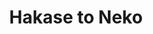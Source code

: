 --- 
title: "Hakase to Neko"
publishdate: "2019-10-5T16:48:46+02:00"
src: "https://365manga.net/manga/hakase-to-neko"
image: "https://data.365manga.net/images/thumbnails/1394-hakase-to-neko.jpg"
description: "From Trine: A subject tries out a scientist's possible cure for relieving himself of his new, unwanted cat ears."
---